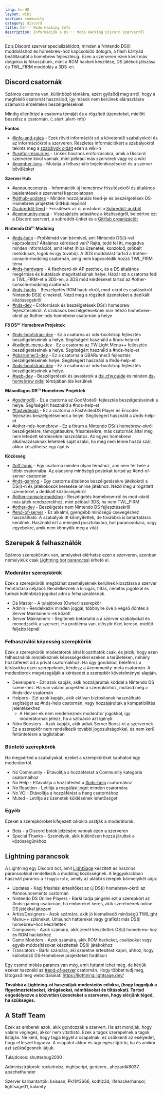 ```yaml
---
lang: hu-HU
layout: wiki
section: community
category: discord
title: DS⁽ⁱ⁾ Mode Hacking Info
description: Információk a DS⁽ⁱ⁾ Mode Hacking Discord szerverről
---
```


Ez a Discord szerver specializálódott, minden a Nintendo DS(i) moddoláshoz és homebrew-hoz kapcsolódó dologra, a flash kártyád beállításától a homebrew fejlesztésig. Ezen a szerveren ezen kívül más dolgokra is fókuszálunk, mint a ROM hackek készítése, DS játékok játszása és TWL_FIRM moddolás a 3DS-en.

## Discord csatornák
Számos csatorna van, különböző témákra, ezért győződj meg arról, hogy a megfelelő csatornát használod, így mások nem kerülnek elárasztásra számukra érdektelen beszélgetésekkel.

Mindig ellenőrizd a csatorna témáját és a rögzített üzeneteket, mielőtt beszélsz a csatornán.
{:.alert .alert-info}

**Fontos**
- [#info-and-rules][info-and-rules] - Ezek rövid információt ad a követendő szabályokról és az információkról a szerveren. Részletes információkért a szabályokról tekints meg a [szabályok oldalt](discord-rules) ezen a wiki-n
- [#useful-resources][useful-resources] - Linkek hasznos erőforrásokra, amik a Discord szerveren kívül vannak, mint például más szerverek vagy ez a wiki
- [#member-logs][member-logs] - Mutatja a felhasználó bejelentkezéseket és a szerver bővülésket

**Szerver Hub**
- [#announcements][announcements] - Információk új homebrew frissítésekről és általános bejelentések a szerverrel kapcsolatosan
- [#github-updates][github-updates] - Minden hozzájárulás feed-je és beszélgetések DS-Homebrew projektek GitHub repóiról
- [#subreddit-feed][subreddit-feed] - Frissítések az új postokról a [Subreddit-ünkből](https://reddit.com/r/NDSBrew)
- [#community-meta][community-meta] - Visszajelzés adásához a közösségről, beleértve ezt a Discord szervert, a subreddit-ünket és a [GitHub organizációt](http://github.com/DS-Homebrew)

**Nintendo DS⁽ⁱ⁾ Modding**
- [#nds-help][nds-help] - Problémád van bármivel, ami Nintendo DS(i)-vel kapcsolatos? Általános kérdésed van? Rajta, tedd fel itt, megadva minden információt, amit lehet (hiba üzenetek, konzolod, próbált metódusok, logok és így tovább). A 3DS moddolást tartsd a #other-console-modding csatornán, amíg nem kapcsolódik hozzá TWL_FIRM téma
- [#nds-hardware][nds-hardware] - A flachcard-ok AP patchek, és a DS általános megértése és kutatások megvitatásának helye. Habár ez a csatorna fedi a TWL_FIRM-et a 3DS-en, a 3DS mód kérdéseket tartsd az #other-console-modding csatornán
- [#nds-hacks][nds-hacks] - Beszélgetés ROM hack-ekről, mod-okról és csalásokról Nintendo DS(i) címeknél. Nézd meg a rögzített üzeneteket a dedikált közösségekről
- [#nds-dev][nds-dev] - Erőforrások és beszélgetések DS(i) homebrew fejlesztésekről. A szokásos beszélgetéseknek már létező homebrew-okról az #other-nds-homebrew csatornán a helye

**Fő DS⁽ⁱ⁾ Homebrew Projektek**
- [#nds-bootstrap-dev][nds-bootstrap-dev] - Ez a csatorna az nds-bootstrap fejlesztés beszélgetéseinek a helye. Segítségért használd a #nds-help-et
- [#twilight-menu-dev][twilight-menu-dev] - Ez a csatorna az TWiLight Menu++ fejlesztés beszélgetéseinek a helye. Segítségért használd a #nds-help-et
- [#gbarunner3-dev][gbarunner3-dev] - Ez a csatorna a GBARunner3 fejlesztés beszélgetéseinek helye. Segítségért használd a #nds-help-et
- [#nds-bootstrap-dev][dsi-ntrboot-dev] - Ez a csatorna az nds-bootstrap fejlesztés beszélgetéseinek a helye.
- [#web-dev][web-dev] - Beszélgetések és javaslatok a [dsi.cfw.guide](https://dsi.cfw.guide/) és minden [ds-homebrew oldal](https://ds-homebrew.com/) témájában ide kerülnek

**Másodlagos DS⁽ⁱ⁾ Homebrew Projektek**
- [#godmod9i][godmode9i] - Ez a csatorna az GodMode9i fejlesztés beszélgetéseinek a helye. Segítségért használd a #nds-help-et
- [#fastvideods][fastvideods] - Ez a csatorna a FastVideoDS Player és Encoder fejlesztés beszélgetéseinek a helye. Segítségért használd a #nds-help-et
- [#other-nds-homebrew][other-nds-homebrew] - Ez a fórum a Nintendo DS(i) homebrew-okról beszélgetésre, támogatásukre, frissítéseikre, más csatornák által még nem lefedett kérdéseikre használatos. Az egyes homebrew alkalmazásoknak lehetnek saját szálai, ha még nem lenne hozzá szál, akkor készíthetsz egy újat is

**Közösség**
- [#off-topic][off-topic] - Egy csatorna minden olyan témához, ami nem fér bele a többi csatornába. Az alacsony minőségű postokat tartsd az #end-of-server csatornán
- [#nds-gaming][nds-gaming] - Egy csatorna általános beszélgetésekre játékokról a DS(i)-n és játékokosok keresése online játékhoz. Nézd meg a rögzített üzeneteket a dedikált közösségekről
- [#other-console-modding][other-console-modding] - Beszélgetés homebrew-ról és mod-okról más játék rendszerekhez, mint például 3DS, ha nem TWL_FIRM
- [#other-dev][other-dev] - Beszélgetés nem Nintendo DS fejlesztésekről
- [#end-of-server][end-of-server] - Ez alkalmi, gyengébb minőségű csevegéshez használható. A szabályok itt könnyítettek, de továbbra is betartatásra kerülnek. Használd ezt a mémjeid posztolására, bot parancsokara, vagy egyebekre, amik nem könnyítik meg a vitát

## Szerepek & felhasználók
Számos szerepkörünk van, amelyeket elérhetsz ezen a szerveren, azonban némelyikük csak [Lightning bot paranccsal](#lightning-commands) érhető el.

### Moderátor szerepkörök
Ezek a szerepkörök megbízhat személyeknek kerülnek kiosztásra a szerver fenntartása céljából. Rendelkeznek a kirúgás, tiltás, némítás jogokkal és tudnak különböző jogokat adni a felhasználóknak.

- Da Master - A tulajdonos (Owner) szerepkör
- Admin - Rendelkezik minden joggal, többnyire övé a végső döntés a Server Maintainers-ek között
- Server Maintainers - Segítenek betartatni a a szerver szabályokat és menedzselik a szervert. Ha probléma van, először őket keresd, mielőtt feljebb lépnél

### Felhasználói képesség szerepkörök
Ezek a szerepkörök moderátorok által kioszthatók csak, és jelzik, hogy ezen felhasználók rendelkeznek képességekkel ezeken a területeken, néhány hozzáférést ad a privát csatornákhoz. Ha úgy gondolod, beleférsz a leírásukba ezen szerepeknek, kérdezz a #community-meta csatornán. A moderátorok megvizsgálják a kérésedet a szerepkör követelményei alapján.

- Developers - Ezt azok kapják, akik hozzájárultak kóddal a Nintendo DS scene-hez. Ha van valami projekted a szerepkörhöz, mutasd meg a #nds-dev csatornán
- Helpers - Ezt azok kapják, akik aktívan biztosítanak használható segítséget az #nds-help csatornán, vagy hozzájárultak a kompatibilitás jelentésekhez
   - A Helper-ek nem rendelkeznek moderátor jogokkal, így moderátornak jelezz, ha a szituáció azt igényli
- Nitro Boosters - Azok kapják, akik adtak Server Boost-ot a szervernek. Ez a szerepkör nem rendelkezik további jogosultságokkal, és nem kerül feltüntetésre a taglistában

### Büntető szerepkörök
Ha megsérted a szabályokat, ezeket a szerepköröket kaphatod egy moderátortól.

- No Community - Eltávolítja a hozzáférést a Community kategória csatornáihoz
- No Help - Eltávolítja a hozzáférést a [#nds-help][nds-help] csatornához
- No Reaction - Letiltja a reagálási jogot minden csatornára
- No VC - Eltávolítja a hozzáférést a hang csatornához
- Muted - Letiltja az üzenetek küldésének lehetőségét

### Egyéb
Ezeket a szerepköröket kifejezett célokra osztják a moderátorok.

- Bots - a Discord botok jelzésére vannak ezen a szerveren
- Special Thanks - Személyek, akik különösen hozzá járultak a közösségünkhöz

## Lightning parancsok
A Lightning egy Discord bot, amit [LightSage](https://github.com/LightSage) készített és hasznos parancsokkal rendelkezik a modding közösségnek. A leggyakrabban használt parancs a `!togglerole`, amely az alábbi szerepek bármelyikét adja:

- Updates - Kapj frissítési értesítőket az új DS(i) homebrew-okról az #announcements csatornán
- Nintendo DS Online Players - Bárki tudja pingelni ezt a szerepkört az #nds-gaming csatornán, ha embereket keres, akik szeretnének online DS játékkal játszani
- Artist/Designers - Azok számára, akik jó kiemelkedő minőségű TWiLight Menu++ szkineket, Unlaunch háttereket vagy grafikát más DS(i) homebrew-hoz készítettek
- Composers - Azok számára, akik zenét készítettek DS(i) homebrew-hoz és ROM hackekhez
- Game Modders - Azok számára, akik ROM hackeket, csalásokat vagy egyéb módosításokat készítettek DS(i) játékokhoz
- Translators - Bárki számára, aki szeretne értesítést kapni, ahhoz, hogy különböző DS-Homebrew projekteket fordítson

Egy csomó mókás parancs van még, amit futtatni lehet még, de kérjük ezeket használd az [#end-of-server][end-of-server] csatornán. Hogy többet tudj meg, látogasd meg weboldalukat: <https://lightning.lightsage.dev/>

**Továbbá a Lightning-ot használjuk moderációs célokra, (hogy loggoljuk a figyelmeztetéseket, kirúgásokat, némításokat és tiltásokat). Tartsd engedélyezve a közvetlen üzeneteket a szerveren, hogy elérjünk téged, ha szükséges.**

## A Staff Team
Ezek az emberek azok, akik gondozzák a szervert. Ha azt mondják, hogy valami végleges, akkor nem vitatható. Ezek a tagok szerepelnek a tagok listáján. Ne kérd, hogy tagja legyél a csapatnak, ez csökkenti az esélyedet, hogy el leszel fogadva. A csapatot akkor és úgy egészítjük ki, ha és amikor azt szükségesnek látjuk.

Tulajdonos: shutterbug2000

Adminisztrátorok: rocketrobz, nightscript, gericom., ahezard#8037, apachethunder

Szerver karbantartók: kaisaan, Pk11#3666, kodtiz3d, lifehackerhansol, lightsage01, kalamty

<!-- Discord channel links -->
[info-and-rules]: https://discord.com/channels/283769550611152897/626620520330428436
[useful-resources]: https://discord.com/channels/283769550611152897/638041441079263283
[member-logs]: https://discord.com/channels/283769550611152897/677714673663082529

[announcements]: https://discord.com/channels/283769550611152897/283771381735489537
[github-updates]: https://discord.com/channels/283769550611152897/450065134191116290
[subreddit-feed]: https://discord.com/channels/283769550611152897/869830055377928243
[community-meta]: https://discord.com/channels/283769550611152897/715651368391671919

[nds-help]: https://discord.com/channels/283769550611152897/332961165829210117
[nds-hardware]: https://discord.com/channels/283769550611152897/547986366357700620
[nds-hacks]: https://discord.com/channels/283769550611152897/356988919738400768
[nds-dev]: https://discord.com/channels/283769550611152897/835273459339624499

[nds-bootstrap-dev]: https://discord.com/channels/283769550611152897/283769550611152897
[twilight-menu-dev]: https://discord.com/channels/283769550611152897/489307733074640926
[gbarunner3-dev]: https://discord.com/channels/283769550611152897/620310871800807466
[dsi-ntrboot-dev]: https://discord.com/channels/283769550611152897/1193678677666431097
[web-dev]: https://discord.com/channels/283769550611152897/744649302567157800

[godmode9i]: https://discord.com/channels/283769550611152897/497960894660083732
[fastvideods]: https://discord.com/channels/283769550611152897/1021121766585806989
[other-nds-homebrew]: https://discord.com/channels/283769550611152897/1025388133388394547

[off-topic]: https://discord.com/channels/283769550611152897/286686210225864725
[nds-gaming]: https://discord.com/channels/283769550611152897/668680785154408448
[other-console-modding]: https://discord.com/channels/283769550611152897/653706029736919051
[other-dev]: https://discord.com/channels/283769550611152897/1169696607294468177
[end-of-server]: https://discord.com/channels/283769550611152897/283770736215195648
